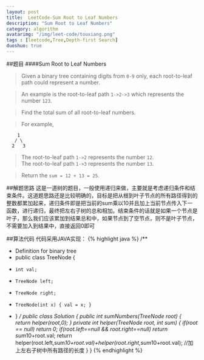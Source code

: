 ```yaml
---
layout: post
title:  LeetCode-Sum Root to Leaf Numbers
description: "Sum Root to Leaf Numbers"
category: algorithm
avatarimg: "/img/leet-code/touxiang.png"
tags : [leetcode,Tree,Depth-first Search]
duoshuo: true
---
```

##题目
####Sum Root to Leaf Numbers
>Given a binary tree containing digits from `0-9` only, each root-to-leaf path could represent a number.

>An example is the root-to-leaf path `1->2->3` which represents the number `123`.

>Find the total sum of all root-to-leaf numbers.

>For example,
>
	    1
	   / \
	  2   3

>The root-to-leaf path `1->2` represents the number `12`.      
>The root-to-leaf path `1->3` represents the number `13`.     

>Return the `sum = 12 + 13 = 25`.

<!-- more -->
	
##解题思路 
这是一道树的题目，一般使用递归来做，主要就是考虑递归条件和结束条件。这道题思路还是比较明确的，目标是把从根到叶子节点的所有路径得到的整数都累加起来，递归条件即是把当前的sum乘以10并且加上当前节点传入下一函数，进行递归，最终把左右子树的总和相加。结束条件的话就是如果一个节点是叶子，那么我们应该累加到结果总和中，如果节点到了空节点，则不是叶子节点，不需要加入到结果中，直接返回0即可

##算法代码
代码采用JAVA实现： 
{% highlight java %}
/**
 * Definition for binary tree
 * public class TreeNode {
 *     int val;
 *     TreeNode left;
 *     TreeNode right;
 *     TreeNode(int x) { val = x; }
 * }
 */
public class Solution {
    public int sumNumbers(TreeNode root) {
    	return helper(root,0);
	}
	private int helper(TreeNode root, int sum)
	{
	    if(root == null)
	        return 0;
	    if(root.left==null && root.right==null)
	        return sum*10+root.val;
	    return helper(root.left,sum*10+root.val)+helper(root.right,sum*10+root.val); //加上左右子树中所有路径的长度
	}
}
{% endhighlight %}









